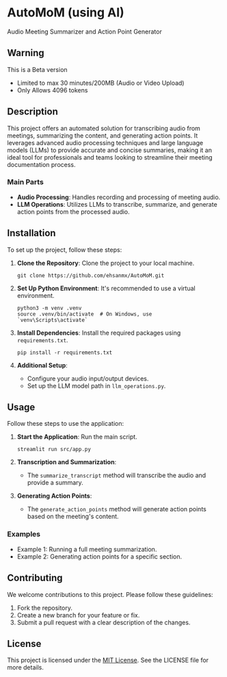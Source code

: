 # AutoMoM (using AI)
Audio Meeting Summarizer and Action Point Generator

## Warning 
This is a Beta version
- Limited to max 30 minutes/200MB (Audio or Video Upload)
- Only Allows 4096 tokens

## Description
This project offers an automated solution for transcribing audio from meetings, summarizing the content, and generating action points. It leverages advanced audio processing techniques and large language models (LLMs) to provide accurate and concise summaries, making it an ideal tool for professionals and teams looking to streamline their meeting documentation process.

### Main Parts
- **Audio Processing**: Handles recording and processing of meeting audio.
- **LLM Operations**: Utilizes LLMs to transcribe, summarize, and generate action points from the processed audio.

## Installation
To set up the project, follow these steps:

1. **Clone the Repository**: Clone the project to your local machine.
   ```
   git clone https://github.com/ehsanmx/AutoMoM.git
   ```

2. **Set Up Python Environment**: It's recommended to use a virtual environment.
   ```
   python3 -m venv .venv
   source .venv/bin/activate  # On Windows, use `venv\Scripts\activate`
   ```

3. **Install Dependencies**: Install the required packages using `requirements.txt`.
   ```
   pip install -r requirements.txt
   ```

4. **Additional Setup**:
   - Configure your audio input/output devices.
   - Set up the LLM model path in `llm_operations.py`.

## Usage
Follow these steps to use the application:

1. **Start the Application**: Run the main script.
   ```
   streamlit run src/app.py
   ```
2. **Transcription and Summarization**:
   - The `summarize_transcript` method will transcribe the audio and provide a summary.

3. **Generating Action Points**:
   - The `generate_action_points` method will generate action points based on the meeting's content.

### Examples
- Example 1: Running a full meeting summarization.
- Example 2: Generating action points for a specific section.

## Contributing
We welcome contributions to this project. Please follow these guidelines:

1. Fork the repository.
2. Create a new branch for your feature or fix.
3. Submit a pull request with a clear description of the changes.

## License
This project is licensed under the [MIT License](LICENSE). See the LICENSE file for more details.

